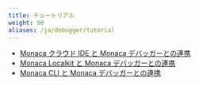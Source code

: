 ```yaml
---
title: チュートリアル
weight: 50
aliases: /ja/debugger/tutorial
---
```


- [Monaca クラウド IDE と Monaca デバッガーとの連携](/ja/tutorials/monaca_ide/testing_debugging)
- [Monaca Localkit と Monaca デバッガーとの連携](/ja/tutorials/monaca_localkit/testing_debugging)
- [Monaca CLI と Monaca デバッガーとの連携](/ja/tutorials/monaca_cli/testing_debugging)

